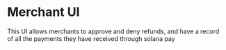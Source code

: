 # Merchant UI

This UI allows merchants to approve and deny refunds, and have a record of all the payments they have received through solana pay 

